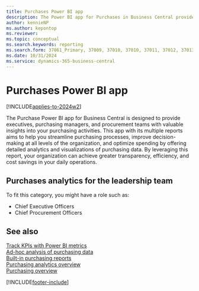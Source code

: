 ```yaml
---
title: Purchases Power BI app
description: The Power BI app for Purchases in Business Central provides comprehensive purchases analytics to stakeholders at all levels of your organization.
author: kennieNP
ms.author: kepontop
ms.reviewer:
ms.topic: conceptual
ms.search.keywords: reporting
ms.search.form: 37061_Primary, 37009, 37010, 37010, 37011, 37012, 37013, 37014, 37015, 37016, 37017, 37018, 37019, 37020, 37021
ms.date: 10/31/2024
ms.service: dynamics-365-business-central
---
```


# Purchases Power BI app

[!INCLUDE[applies-to-2024w2](includes/applies-to-2024w2.md)]

The Purchase Power BI app for Business Central is designed to provide executives, purchasing managers, and procurement teams with valuable insights into your purchasing activities. This app with its multiple reports aims to help you streamline purchasing processes, improve decision-making at all levels of the organization, and optimize spending by offering detailed analytics and visualizations of purchasing data. By leveraging this report, your organization can achieve greater transparency, efficiency, and cost savings in your daily operations.

## Purchases analytics for the leadership team

To fit this category, you might have a role such as:
- Chief Executive Officers
- Chief Procurement Officers
<!--   
### Example scenario: preparing purchasing budgets

As the CEO of a manufacturing company, you need to stay on top of rising raw material costs to maintain profitability. For the leadership team, it is important to understand your organization's spendings. By analyzing the [Purchases Overview](purchases-powerbi-purchases-overview.md) and [Moving Annual Total](purchases-powerbi-moving-annual-total.md) reports, you can get a better understanding into how much money is spent all purchasing activities and quickly spot any increases in raw material costs. 

:::image type="content" source="media/purchases/purchases-overview-metrics.png" alt-text="Screenshot of the key metrics on the Purchases Overview Power BI report" lightbox="media/purchases/purchases-overview-metrics.png":::

You can also use the [Actual and Budget](purchases-powerbi-actual-vs-budget.md) report to monitor the actual spending against the allocated budget and make informed decisions to plan ahead of the coming months and years, allowing you to enforce better budget control.

:::image type="content" source="media/purchases/purchases-actual-vs-budget-matrix.png" alt-text="Screenshot of the Actual vs. Budget matrix" lightbox="media/purchases/purchases-actual-vs-budget-matrix.png":::

## Purchases analytics for the management team

To fit this category, you might have a role such as:
- Purchasing Manager
- Operations Manager

### Example Scenario: reducing raw material costs
As a Purchase Manager of a manufacturing company, you are responsible for ensuring that the company has the necessary raw materials to meet production demands. You notice that the cost for a particular raw material has increased, which could impact the company's profitability. Using the [Purchases Decomposition](purchases-powerbi-purchases-decomposition.md) and [Purchases by Item](purchases-powerbi-purchases-by-item.md) reports, you can quickly identify the vendor that provides the raw material and analyze the purchase amount compared to the previous year. This information can help you negotiate better prices with the vendor.

:::image type="content" source="media/purchases/purchases-amount-by-item-category.png" alt-text="Screenshot of the Purchases Amount by Item Category bar chart" lightbox="media/purchases/purchases-amount-by-item-category.png":::

To monitor purchasing activities and ensure compliance with weekly or monthly budgets, the [Daily Purchases](purchases-powerbi-daily-purchases.md) report provides a detailed breakdown of purchase amounts and aggregates these amounts by day, week, month, and year. This report can help you identify any unexpected spikes in spending and take corrective action before it impacts the budget.

:::image type="content" source="media/purchases/daily-purchases-matrix.png" alt-text="Screenshot of the Daily Purchases matrix" lightbox="media/purchases/daily-purchases-matrix.png":::

Additionally, you can use the [Moving Averages](purchases-powerbi-moving-averages.md) report to analyze the company's purchasing trends and identify opportunities to reduce costs and improve efficiency. By using the Purchases by Location report, you can also identify any discrepancies in purchasing patterns across different locations and make decisions.

## Purchases analytics for daily purchasing work

To fit this category, you might have a role such as:
- Purchasing Agent
- Purchasing Officer

### Example Scenario: selecting vendors for purchasing raw materials
As a purchaser for a manufacturing company, you are responsible for sourcing raw materials for production. Your role is to keep purchasing costs under control to maintain profitability within the allocated budget. The Purchases by Item report allows you to see the breakdown of purchases by item and category. 

You notice that the company has been spending a significant amount on a particular category of raw materials, and the purchase amount has increased compared to the previous year. You decide to investigate further by looking at the [Purchases by Vendor](purchases-powerbi-purchases-by-vendor.md) report, which allows you to see the breakdown of purchases by vendor. 

You identify that one vendor has been consistently providing the raw materials at a higher price than other vendors. To analyse spendings and manage supplier relationship, you use the [Purchases by Vendor](purchases-powerbi-purchases-by-vendor.md) report to see the purchasing activities for each vendor, including the amount spent, the number of transactions, and the vendors that supplied a specific category of materials.

:::image type="content" source="media/purchases/purchases-by-vendor-table.png" alt-text="Screenshot of the Purchases by Vendor table" lightbox="media/purchases/purchases-by-vendor-table.png":::

## How to use the reports in the Purchases app

The following table describes how you can use the Power BI reports in the Purchases app.

|To... | Open in Business Central (CTRL+click) | Learn more	|
|------|---------------------------------------|----------- |
| Get a high-level summary of all purchasing activities and see purchase statistics such as summaries of amounts, outstanding amounts, amounts received not invoiced, and invoiced amounts.|[Purchases Overview](https://businesscentral.dynamics.com?page=37009)|[About *Purchases Overview*](purchases-powerbi-purchases-overview.md)|  
| Explore the costs of various components on your purchases with a detailed breakdown of your purchasing data by categories, vendors, fiscal month year and document types.|[Purchase Decomposition](https://businesscentral.dynamics.com?page=37010)|[About *Purchases Decomposition*](purchases-powerbi-purchase-decomposition.md)|  
| Analyze daily purchasing activities, highlighting trends and anomalies in daily spend. Monitor day-to-day purchases fluctuations and identify unusual spending patterns.|[Daily Purchases](https://businesscentral.dynamics.com?page=37011)|[About *Daily Purchases*](purchases-powerbi-daily-purchases.md)|  
| Analyze the 30-day moving average of your purchases and compare it against the total purchase amount to identify purchasing trends and patterns.|[Moving Averages](https://businesscentral.dynamics.com?page=37012)|[About *Moving Averages*](purchases-powerbi-moving-averages.md)|  
| Get an overview of total of all  purchases over a rolling 12-month period for long-term trend analysis and forecasting.| [Moving Annual Total](https://businesscentral.dynamics.com?page=37013)|[About *Moving Annual Total*](purchases-powerbi-moving-annual-total.md)|  
| Compare your purchasing data across different time periods. This can be reviewed at the year, quarter or month level and can identify how purchases are tracking across these periods.|[Period-Over-Period](https://businesscentral.dynamics.com?page=37014)|[About *Period-Over-Period*](purchases-powerbi-period-over-period.md)|  
| Gain insights into your organization's purchasing performance over time, allowing you to identify any trends or patterns that have emerged over time.|[Year-Over-Year](https://businesscentral.dynamics.com?page=37015)|[About *Year-Over-Year*](purchases-powerbi-year-over-year.md)|  
| Analyze purchasing activities by vendor by item to gain a better understanding of which items are consuming a significant portion of your purchasing budget.|[Purchases by Item](https://businesscentral.dynamics.com?page=37016)|[About *Purchases by Item*](purchases-powerbi-purchases-by-item.md)|  
| Analyze purchasing activities by vendor to identify which vendors are responsible for the majority of your purchasing activity.|[Purchases by Vendor](https://businesscentral.dynamics.com?page=37018)|[About *Purchases by Vendor*](purchases-powerbi-purchases-by-vendor.md)|  
| Analyze purchasing activities by purchaser to manage purchasing teams and individual performance.|[Purchases by Purchaser](https://businesscentral.dynamics.com?page=37017)|[About *Purchases by Purchaser*](purchases-powerbi-purchases-by-purchaser.md)|  
| Gain a comprehensive view of your purchase data across different warehouse locations to identify trends and patterns in their purchasing activities.|[Purchases by Location](https://businesscentral.dynamics.com?page=37019)|[About *Purchases by Location*](purchases-powerbi-purchases-by-location.md)|  
| Compare your actual spending against your allocated budget to ensure that spending aligns with financial plans.|[Actual vs Budget](https://businesscentral.dynamics.com?page=37021)|[About *Actual vs Budget*](purchases-powerbi-actual-vs-budget.md)|

[!INCLUDE[powerbi-tip-track-kpis](includes/powerbi-tip-track-kpis.md)]
 -->
## See also

[Track KPIs with Power BI metrics](track-kpis-with-power-bi-metrics.md)   
[Ad-hoc analysis of purchasing data](ad-hoc-analysis-purchasing.md)   
[Built-in purchasing reports](purchase-reports.md)  
[Purchasing analytics overview](purchasing-analytics-overview.md)   
[Purchasing overview](purchasing-manage-purchasing.md)  

[!INCLUDE[footer-include](includes/footer-banner.md)]

